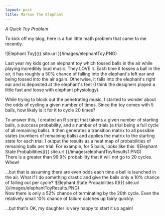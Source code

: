 ```yaml
---
layout: post
title: Markov The Elephant
---
```


_A Quick Toy Problem_

To kick off my blog, here is a fun little math problem that came to me recently.

![Elephant Toy]({{ site.url }}/images/elephantToy.PNG)

Last year my kids got an elephant toy which tossed balls in the air while playing incredibly loud music. They LOVE it. Each time it tosses a ball in the air, it has roughly a 50% chance of falling into the elephant's left ear and being tossed into the air again. Otherwise, it falls into the elephant's right ear and is deposited at the elephant's feet (I think the designers played a little fast and loose with elephant physiology).

While trying to block out the penetrating music, I started to wonder about the odds of cycling a given number of times. Since the toy comes with 5 balls, how likely is it for it to cycle 20 times?

To answer this, I created an R script that takens a given number of starting balls, a success probability, and a number of trials (a trial being a full cycle of all remaining balls). It then generates a transition matrix to all possible states (numbers of remaining balls) and applies the matrix to the starting state for each trial. I output the results as a heat map of probabilities of remaining balls per trial. For example, for 5 balls, looks like this:
![Elephant State Probabilities]({{ site.url }}/images/elephantToyResults1.PNG)  
There is a greater than 99.9% probability that it will not go to 20 cycles. Whew!

...but that is assuming there are even odds each time a ball is launched in the air. What if I do something drastic and give the balls only a 10% chance of falling out per cycle?
![Elephant State Probabilities II]({{ site.url }}/images/elephantToyResults.PNG)  
Now there is only a 52% chance of terminating by the 20th cycle. Even the relatively small 10% chance of failure catches up fairly quickly.

...but that's OK, my daughter is very happy to start it up again!